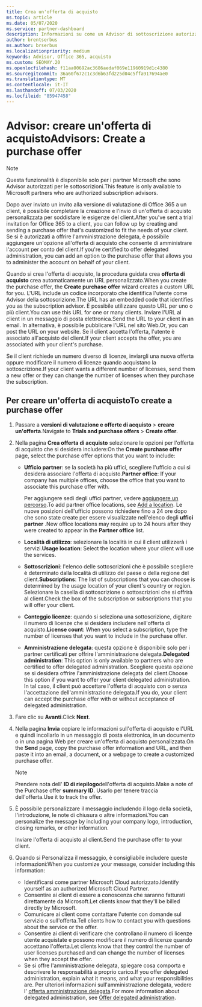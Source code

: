 ```yaml
---
title: Crea un'offerta di acquisto
ms.topic: article
ms.date: 05/07/2020
ms.service: partner-dashboard
description: Informazioni su come un Advisor di sottoscrizione autorizzato può usare il centro per i partner per creare un'offerta di acquisto e un URL personalizzato da includere negli inviti alla versione di valutazione di Office 365.
author: brentserbus
ms.author: brserbus
ms.localizationpriority: medium
keywords: Advisor, Office 365, acquisto
ms.custom: SEOMAY.20
ms.openlocfilehash: f11aa00692ac3686aedaf069e11960919d1c4380
ms.sourcegitcommit: 36a60f672c1c3d6b63fd225d04c5ffa917694ae0
ms.translationtype: MT
ms.contentlocale: it-IT
ms.lasthandoff: 07/03/2020
ms.locfileid: "85947458"
---
```

# <a name="advisors-create-a-purchase-offer"></a><span data-ttu-id="3049d-104">Advisor: creare un'offerta di acquisto</span><span class="sxs-lookup"><span data-stu-id="3049d-104">Advisors: Create a purchase offer</span></span>

> [!NOTE]
> <span data-ttu-id="3049d-105">Questa funzionalità è disponibile solo per i partner Microsoft che sono Advisor autorizzati per le sottoscrizioni.</span><span class="sxs-lookup"><span data-stu-id="3049d-105">This feature is only available to Microsoft partners who are authorized subscription advisors.</span></span>

<span data-ttu-id="3049d-106">Dopo aver inviato un invito alla versione di valutazione di Office 365 a un client, è possibile completare la creazione e l'invio di un'offerta di acquisto personalizzata per soddisfare le esigenze del client.</span><span class="sxs-lookup"><span data-stu-id="3049d-106">After you've sent a trial invitation for Office 365 to a client, you can follow up by creating and sending a purchase offer that's customized to fit the needs of your client.</span></span> <span data-ttu-id="3049d-107">Se si è autorizzati a offrire l'amministrazione delegata, è possibile aggiungere un'opzione all'offerta di acquisto che consente di amministrare l'account per conto del client.</span><span class="sxs-lookup"><span data-stu-id="3049d-107">If you're certified to offer delegated administration, you can add an option to the purchase offer that allows you to administer the account on behalf of your client.</span></span>

<span data-ttu-id="3049d-108">Quando si crea l'offerta di acquisto, la procedura guidata crea **offerta di acquisto** crea automaticamente un URL personalizzato.</span><span class="sxs-lookup"><span data-stu-id="3049d-108">When you create the purchase offer, the **Create purchase offer** wizard creates a custom URL for you.</span></span> <span data-ttu-id="3049d-109">L'URL include un codice incorporato che identifica l'utente come Advisor della sottoscrizione.</span><span class="sxs-lookup"><span data-stu-id="3049d-109">The URL has an embedded code that identifies you as the subscription advisor.</span></span> <span data-ttu-id="3049d-110">È possibile utilizzare questo URL per uno o più client.</span><span class="sxs-lookup"><span data-stu-id="3049d-110">You can use this URL for one or many clients.</span></span> <span data-ttu-id="3049d-111">Inviare l'URL al client in un messaggio di posta elettronica.</span><span class="sxs-lookup"><span data-stu-id="3049d-111">Send the URL to your client in an email.</span></span> <span data-ttu-id="3049d-112">In alternativa, è possibile pubblicare l'URL nel sito Web.</span><span class="sxs-lookup"><span data-stu-id="3049d-112">Or, you can post the URL on your website.</span></span> <span data-ttu-id="3049d-113">Se il client accetta l'offerta, l'utente è associato all'acquisto del client.</span><span class="sxs-lookup"><span data-stu-id="3049d-113">If your client accepts the offer, you are associated with your client's purchase.</span></span>

<span data-ttu-id="3049d-114">Se il client richiede un numero diverso di licenze, inviargli una nuova offerta oppure modificare il numero di licenze quando acquistano la sottoscrizione.</span><span class="sxs-lookup"><span data-stu-id="3049d-114">If your client wants a different number of licenses, send them a new offer or they can change the number of licenses when they purchase the subscription.</span></span>

## <a name="to-create-a-purchase-offer"></a><span data-ttu-id="3049d-115">Per creare un'offerta di acquisto</span><span class="sxs-lookup"><span data-stu-id="3049d-115">To create a purchase offer</span></span>

1. <span data-ttu-id="3049d-116">Passare a **versioni di valutazione e offerte di acquisto**  >  **creare un'offerta**.</span><span class="sxs-lookup"><span data-stu-id="3049d-116">Navigate to **Trials and purchase offers** > **Create offer**.</span></span>

2. <span data-ttu-id="3049d-117">Nella pagina **Crea offerta di acquisto** selezionare le opzioni per l'offerta di acquisto che si desidera includere:</span><span class="sxs-lookup"><span data-stu-id="3049d-117">On the **Create purchase offer** page, select the purchase offer options that you want to include:</span></span>

    - <span data-ttu-id="3049d-118">**Ufficio partner**: se la società ha più uffici, scegliere l'ufficio a cui si desidera associare l'offerta di acquisto.</span><span class="sxs-lookup"><span data-stu-id="3049d-118">**Partner office**: If your company has multiple offices, choose the office that you want to associate this purchase offer with.</span></span>

        <span data-ttu-id="3049d-119">Per aggiungere sedi degli uffici partner, vedere [aggiungere un percorso](manage-locations.md).</span><span class="sxs-lookup"><span data-stu-id="3049d-119">To add partner office locations, see [Add a location](manage-locations.md).</span></span> <span data-ttu-id="3049d-120">Le nuove posizioni dell'ufficio possono richiedere fino a 24 ore dopo che sono state create per essere visualizzate nell'elenco degli **uffici partner** .</span><span class="sxs-lookup"><span data-stu-id="3049d-120">New office locations may require up to 24 hours after they were created to appear in the **Partner office** list.</span></span>

    - <span data-ttu-id="3049d-121">**Località di utilizzo**: selezionare la località in cui il client utilizzerà i servizi.</span><span class="sxs-lookup"><span data-stu-id="3049d-121">**Usage location**: Select the location where your client will use the services.</span></span>
    - <span data-ttu-id="3049d-122">**Sottoscrizioni**: l'elenco delle sottoscrizioni che è possibile scegliere è determinato dalla località di utilizzo del paese o della regione del client.</span><span class="sxs-lookup"><span data-stu-id="3049d-122">**Subscriptions**: The list of subscriptions that you can choose is determined by the usage location of your client's country or region.</span></span> <span data-ttu-id="3049d-123">Selezionare la casella di sottoscrizione o sottoscrizioni che si offrirà al client.</span><span class="sxs-lookup"><span data-stu-id="3049d-123">Check the box of the subscription or subscriptions that you will offer your client.</span></span>
    - <span data-ttu-id="3049d-124">**Conteggio licenze**: quando si seleziona una sottoscrizione, digitare il numero di licenze che si desidera includere nell'offerta di acquisto.</span><span class="sxs-lookup"><span data-stu-id="3049d-124">**License count**: When you select a subscription, type the number of licenses that you want to include in the purchase offer.</span></span>
    - <span data-ttu-id="3049d-125">**Amministrazione delegata**: questa opzione è disponibile solo per i partner certificati per offrire l'amministrazione delegata.</span><span class="sxs-lookup"><span data-stu-id="3049d-125">**Delegated administration**: This option is only available to partners who are certified to offer delegated administration.</span></span> <span data-ttu-id="3049d-126">Scegliere questa opzione se si desidera offrire l'amministrazione delegata del client.</span><span class="sxs-lookup"><span data-stu-id="3049d-126">Choose this option if you want to offer your client delegated administration.</span></span> <span data-ttu-id="3049d-127">In tal caso, il client può accettare l'offerta di acquisto con o senza l'accettazione dell'amministrazione delegata.</span><span class="sxs-lookup"><span data-stu-id="3049d-127">If you do, your client can accept the purchase offer with or without acceptance of delegated administration.</span></span>

3. <span data-ttu-id="3049d-128">Fare clic su **Avanti**.</span><span class="sxs-lookup"><span data-stu-id="3049d-128">Click **Next**.</span></span>

4. <span data-ttu-id="3049d-129">Nella pagina **Invia** copiare le informazioni sull'offerta di acquisto e l'URL e quindi incollarlo in un messaggio di posta elettronica, in un documento o in una pagina Web per creare un'offerta di acquisto personalizzata.</span><span class="sxs-lookup"><span data-stu-id="3049d-129">On the **Send** page, copy the purchase offer information and URL, and then paste it into an email, a document, or a webpage to create a customized purchase offer.</span></span>

    > [!NOTE]
    > <span data-ttu-id="3049d-130">Prendere nota dell' **ID di riepilogo**dell'offerta di acquisto.</span><span class="sxs-lookup"><span data-stu-id="3049d-130">Make a note of the Purchase offer **summary ID**.</span></span> <span data-ttu-id="3049d-131">Usarlo per tenere traccia dell'offerta.</span><span class="sxs-lookup"><span data-stu-id="3049d-131">Use it to track the offer.</span></span>

5. <span data-ttu-id="3049d-132">È possibile personalizzare il messaggio includendo il logo della società, l'introduzione, le note di chiusura o altre informazioni.</span><span class="sxs-lookup"><span data-stu-id="3049d-132">You can personalize the message by including your company logo, introduction, closing remarks, or other information.</span></span>

    <span data-ttu-id="3049d-133">Inviare l'offerta di acquisto al client.</span><span class="sxs-lookup"><span data-stu-id="3049d-133">Send the purchase offer to your client.</span></span>

6. <span data-ttu-id="3049d-134">Quando si Personalizza il messaggio, è consigliabile includere queste informazioni:</span><span class="sxs-lookup"><span data-stu-id="3049d-134">When you customize your message, consider including this information:</span></span>

    - <span data-ttu-id="3049d-135">Identificarsi come partner Microsoft Cloud autorizzato.</span><span class="sxs-lookup"><span data-stu-id="3049d-135">Identify yourself as an authorized Microsoft Cloud Partner.</span></span>
    - <span data-ttu-id="3049d-136">Consentire ai client di essere a conoscenza che saranno fatturati direttamente da Microsoft.</span><span class="sxs-lookup"><span data-stu-id="3049d-136">Let clients know that they'll be billed directly by Microsoft.</span></span>
    - <span data-ttu-id="3049d-137">Comunicare ai client come contattare l'utente con domande sul servizio o sull'offerta.</span><span class="sxs-lookup"><span data-stu-id="3049d-137">Tell clients how to contact you with questions about the service or the offer.</span></span>
    - <span data-ttu-id="3049d-138">Consentire ai client di verificare che controllano il numero di licenze utente acquistate e possono modificare il numero di licenze quando accettano l'offerta.</span><span class="sxs-lookup"><span data-stu-id="3049d-138">Let clients know that they control the number of user licenses purchased and can change the number of licenses when they accept the offer.</span></span>
    - <span data-ttu-id="3049d-139">Se si offre l'amministrazione delegata, spiegare cosa comporta e descrivere le responsabilità a proprio carico.</span><span class="sxs-lookup"><span data-stu-id="3049d-139">If you offer delegated administration, explain what it means, and what your responsibilities are.</span></span> <span data-ttu-id="3049d-140">Per ulteriori informazioni sull'amministrazione delegata, vedere l' [offerta amministrazione delegata](customers-revoke-admin-privileges.md).</span><span class="sxs-lookup"><span data-stu-id="3049d-140">For more information about delegated administration, see [Offer delegated administration](customers-revoke-admin-privileges.md).</span></span>

